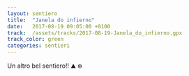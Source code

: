 ```yaml
---
layout: sentiero
title:  "Janela do infierno"
date:   2017-08-19 09:05:00 +0100
track:  /assets/tracks/2017-08-19-Janela_do_infierno.gpx
track_color: green
categories: sentieri
---
```


Un altro bel sentiero!! :mountain: :snowflake: